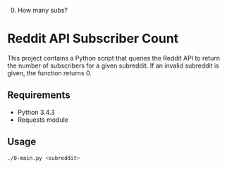 0. How many subs?
# Reddit API Subscriber Count

This project contains a Python script that queries the Reddit API to return the number of subscribers for a given subreddit. If an invalid subreddit is given, the function returns 0.

## Requirements

- Python 3.4.3
- Requests module

## Usage

```bash
./0-main.py <subreddit>

